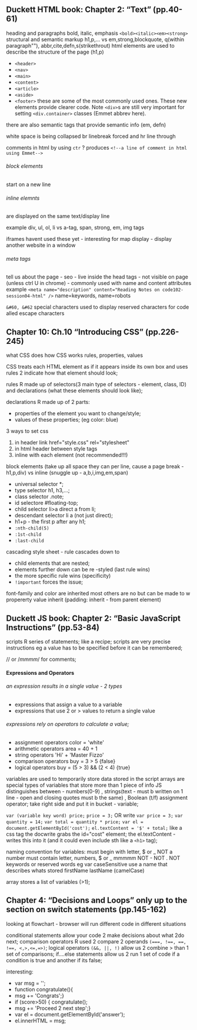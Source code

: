 ## Duckett HTML book: Chapter 2: “Text” (pp.40-61)
heading and paragraphs
bold, italic, emphasis ```<bold><italic><em><strong>```
structural and semantic markup h1,p,... vs em,strong,blockquote, q(within paragraph""), abbr,cite,defn,s(strikethrout)
html elements are used to describe the structure of the page (h1,p)
+ `<header>`
+ `<nav>`
+ `<main>`
+ `<content>`
+ `<article>`
+ `<aside>`
+ `<footer>`
these are some of the most commonly used ones. These new elements provide clearer code. Note `<div>`s are still very important for setting `<div.container>` classes (Emmet abbrev here).

there are also semantic tags that provide semantic info (em, defn)

white space is being collapsed
br linebreak forced and hr line through

comments in html by using `ctr` ? produces `<!--a line of comment in html using Emmet-->`

###### block elements
start on a new line

###### inline elemnts 
are displayed on the same text/display line

example div, ul, ol, li vs a-tag, span, strong, em, img tags

iframes havent used these yet - interesting for map display - display another website in a window

###### meta tags 
tell us about the page - seo - live inside the head tags - not visible on page (unless ctrl U in chrome) - commonly used with name and content attributes
example `<meta name="description" content="Reading Notes on code102-session04-html" />`
name=keywords, name=robots

`&#60, &#62` special characters used to display reserved characters for code alled escape characters


## Chapter 10: Ch.10 “Introducing CSS” (pp.226-245)
what CSS does
how CSS works
rules, properties, values

CSS treats each HTML element as if it appears inside its own box and uses rules 2 indicate how that element should look;

rules R made up of selectors(3 main type of selectors - element, class, ID) and declarations (what these elements should look like);

declarations R made up of 2 parts:
+ properties of the element you want to change/style;
+ values of these properties;
(eg color: blue)

3 ways to set css
1. in header link href="style.css" rel="stylesheet"
2. in html header between style tags
3. inline with each element (not recommended!!!)

block elements (take up all space they can per line, cause a page break - h1,p,div) vs inline (snuggle up - a,b,i,img,em,span)

+ universal selector *;
+ type selector h1, h3,...;
+ class selector .note;
+ id selectore #floating-top;
+ child selector li>a direct a from li;
+ descendant selector li a (not just direct);
+ h1+p - the first p after any h1;
+ ```:nth-child(5)```
+ ```:1st-child```
+ ```:last-child```

cascading style sheet - rule cascades down to
+ child elements that are nested;
+ elements further down can be re -styled (last rule wins)
+ the more specific rule wins (specificity)
+ ```!important``` forces the issue;


font-family and color are inherited
most others are no but can be made to w propererty value inherit (padding: inherit - from parent element)

## Duckett JS book: Chapter 2: “Basic JavaScript Instructions” (pp.53-84)

scripts R series of statements; like a recipe;
scripts are very precise instructions eg a value has to be specified before it can be remembered;

// or /*mmmm*/ for comments;

#### Expressions and Operators
###### an expression results in a single value - 2 types
+ expressions that assign a value to a variable
+ expressions that use 2 or > values to return a single value

###### expressions rely on operators to calculate a value;
+ assignment operators color = 'white'
+ arithmetic operators area = 40 + 1
+ string operators 'Hi' + 'Master Fizzo'
+ comparison operators buy = 3 > 5 {false}
+ logical operators buy = (5 > 3) && (2 < 4) {true}


variables are used to temporarily store data stored in the script
arrays are special types of variables that store more than 1 piece of info
JS distinguishes between - numbers(0-9) , strings(text - must b written on 1 line - open and closing quotes must b the same) , Boolean (t/f)
assignment operator; take right side and put it in bucket - variable;

```var (variable key word) price;```
```price = 3;```
OR write ```var price = 3;```
```var quantity = 14;```
```var total = quantity * price;```
```var el = document.getElementById('cost');```
```el.textContent = '$' + total;```
like a css tag the docwrite grabs the id="cost" element;
the el.textContent - writes this into it (and it could even include sth like a ```<h1>``` tag);


naming convention for variables:
must begin with letter, $ or _ NOT a number
must contain letter, numbers, $ or _ mmmmm NOT - NOT .
NOT keywords or reserved words eg var
caseSensitive
use a name that describes whats stored firstName lastName (camelCase)


array stores a list of variables (>1);


## Chapter 4: “Decisions and Loops” only up to the section on switch statements (pp.145-162)

looking at flowchart - browser will run different code in different situations

conditional statements allow your code 2 make decisions about what 2do next;
comparison operators R used 2 compare 2 operands ```(===, !==, ==, !==, <,>,<=,=>)```;
logical operators ```(&&, ||, !)``` allow us 2 combine > than 1 set of comparisons;
if....else statements allow us 2 run 1 set of code if a condition is true and another if its false;

interesting:
+ var msg = '';
+ function congratulate(){
+ msg += 'Congrats';}
+ if (score>50) { congratulate();
+ msg += 'Proceed 2 next step';}
+ var el = document.getElementById('answer');
+ el.innerHTML = msg;
